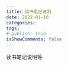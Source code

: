 ```yaml
---
title: 读书笔记说明
date: 2022-01-16
categories:
tags:
# publish: true
isShowComments: false
---
```

读书笔记说明等